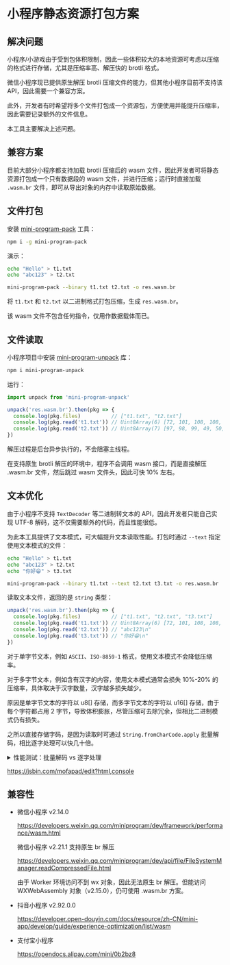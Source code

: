 # 小程序静态资源打包方案

## 解决问题

小程序/小游戏由于受到包体积限制，因此一些体积较大的本地资源可考虑以压缩的格式进行存储，尤其是压缩率高、解压快的 brotli 格式。

微信小程序现已提供原生解压 brotli 压缩文件的能力，但其他小程序目前不支持该 API，因此需要一个兼容方案。

此外，开发者有时希望将多个文件打包成一个资源包，方便使用并能提升压缩率，因此需要记录额外的文件信息。

本工具主要解决上述问题。

## 兼容方案

目前大部分小程序都支持加载 brotli 压缩后的 wasm 文件，因此开发者可将静态资源打包成一个只有数据段的 wasm 文件，并进行压缩；运行时直接加载 `.wasm.br` 文件，即可从导出对象的内存中读取原始数据。

## 文件打包

安装 [mini-program-pack](pack) 工具：

```bash
npm i -g mini-program-pack
```

演示：

```bash
echo "Hello" > t1.txt
echo "abc123" > t2.txt

mini-program-pack --binary t1.txt t2.txt -o res.wasm.br
```

将 `t1.txt` 和 `t2.txt` 以二进制格式打包压缩，生成 `res.wasm.br`。

该 wasm 文件不包含任何指令，仅用作数据载体而已。

## 文件读取

小程序项目中安装 [mini-program-unpack](unpack) 库：

```bash
npm i mini-program-unpack
```

运行：

```javascript
import unpack from 'mini-program-unpack'

unpack('res.wasm.br').then(pkg => {
  console.log(pkg.files)          // ["t1.txt", "t2.txt"]
  console.log(pkg.read('t1.txt')) // Uint8Array(6) [72, 101, 108, 108, 111, 10]
  console.log(pkg.read('t2.txt')) // Uint8Array(7) [97, 98, 99, 49, 50, 51, 10]
})
```

解压过程是后台异步执行的，不会阻塞主线程。

在支持原生 brotli 解压的环境中，程序不会调用 wasm 接口，而是直接解压 .wasm.br 文件，然后跳过 wasm 文件头，因此可快 10% 左右。

## 文本优化

由于小程序不支持 `TextDecoder` 等二进制转文本的 API，因此开发者只能自己实现 UTF-8 解码，这不仅需要额外的代码，而且性能很低。

为此本工具提供了文本模式，可大幅提升文本读取性能。打包时通过 `--text` 指定使用文本模式的文件：

```bash
echo "Hello" > t1.txt
echo "abc123" > t2.txt
echo "你好😁" > t3.txt

mini-program-pack --binary t1.txt --text t2.txt t3.txt -o res.wasm.br
```

读取文本文件，返回的是 `string` 类型：

```javascript
unpack('res.wasm.br').then(pkg => {
  console.log(pkg.files)          // ["t1.txt", "t2.txt", "t3.txt"]
  console.log(pkg.read('t1.txt')) // Uint8Array(6) [72, 101, 108, 108, 111, 10]
  console.log(pkg.read('t2.txt')) // "abc123\n"
  console.log(pkg.read('t3.txt')) // "你好😁\n"
})
```

对于单字节文本，例如 `ASCII`、`ISO-8859-1` 格式，使用文本模式不会降低压缩率。

对于多字节文本，例如含有汉字的内容，使用文本模式通常会损失 10%-20% 的压缩率，具体取决于汉字数量，汉字越多损失越少。

原因是单字节文本的字符以 u8[] 存储，而多字节文本的字符以 u16[] 存储，由于每个字符都占用 2 字节，导致体积膨胀，尽管压缩可去除冗余，但相比二进制模式仍有损失。

之所以直接存储字码，是因为读取时可通过 `String.fromCharCode.apply` 批量解码，相比逐字处理可以快几十倍。

<details>
<summary>性能测试：批量解码 vs 逐字处理</summary>

```javascript
const testData = new Uint16Array(1024 * 1024 * 8)
for (let i = 0; i < testData.length; i++) {
  testData[i] = i
}
const chr = String.fromCharCode
let strApply = ''
let strLoop = ''

const t0 = Date.now()

for (let i = 0; i < testData.length; i += 32768) {
  const part = testData.subarray(i, i + 32768)
  strApply += chr.apply(0, part)
}
const t1 = Date.now()

for (let i = 0; i < testData.length; i++) {
  strLoop += chr(testData[i])
}
const t2 = Date.now()

console.log('apply time:', t1 - t0)
console.log('loop time:', t2 - t1)
console.log(strLoop === strApply)
```
</details>

https://jsbin.com/mofapad/edit?html,console

## 兼容性

* 微信小程序 v2.14.0

  https://developers.weixin.qq.com/miniprogram/dev/framework/performance/wasm.html

  微信小程序 v2.21.1 支持原生 br 解压

  https://developers.weixin.qq.com/miniprogram/dev/api/file/FileSystemManager.readCompressedFile.html

  由于 Worker 环境访问不到 wx 对象，因此无法原生 br 解压。但能访问 WXWebAssembly 对象（v2.15.0），仍可使用 .wasm.br 方案。

* 抖音小程序 v2.92.0.0

  https://developer.open-douyin.com/docs/resource/zh-CN/mini-app/develop/guide/experience-optimization/list/wasm

* 支付宝小程序

  https://opendocs.alipay.com/mini/0b2bz8
